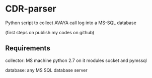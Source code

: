 # CDR-parser
Python script to collect AVAYA call log into a MS-SQL database

(first steps on publish my codes on github)

Requirements
------------
collector:
MS machine
python 2.7 on it
modules socket and pymssql

database:
any MS SQL database server

